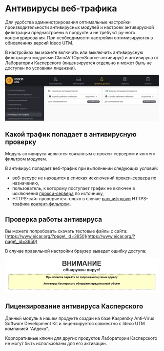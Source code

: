 # Антивирусы веб-трафика

Для удобства администрирования оптимальные настройки производительности антивирусных модулей и настроек антивирусной фильтрации преднастроены в продукте и не требуют ручного конфигурирования. При необходимости настройки оптимизируются в обновлениях версий Ideco UTM.

В настройках вы можете включить или выключить антивирусную фильтрацию модулями ClamAV (OpenSource-антивирус) и антивируса от Лаборатории Касперского (лицензируется отдельно и может быть не доступен по условиям лицензии).

![](../attachments/7110815/7110817.jpg)

## Какой трафик попадает в антивирусную проверку

Модуль антивируса являются связанным с прокси-сервером и контент-фильтром модулем.

В антивирус попадает веб-трафик при выполнении следующих условий:

* веб-ресурс не находится в списках исключений [прокси-сервера](../services/proxy/) по назначению,
* пользователь, к которому поступает трафик не включен в исключения [прокси-сервера](../services/proxy/) по источнику,
* HTTPS-сайт проверяется только в случае [расшифровки](content-filter/filtering-https-traffic.md) HTTPS-трафика [контент-фильтром](content-filter/).

## Проверка работы антивируса

Вы можете попробовать скачать тестовые файлы с сайта: [https://www.eicar.org/?page\_id=3950](https://www.eicar.org/?page\_id=3950)

В случае правильной настройки браузер выведет ошибку доступа:

![](<../.gitbook/assets/антивирусы2 (2).jpeg>)

## Лицензирование антивируса Касперского

Данный модуль в нашем продукте создан на базе Kaspersky Anti-Virus Software Development Kit и лицензируется совместно с Ideco UTM компанией "Айдеко".

Корпоративные ключи для других продуктов Лаборатории Касперского не могут быть использованы для его активации.

